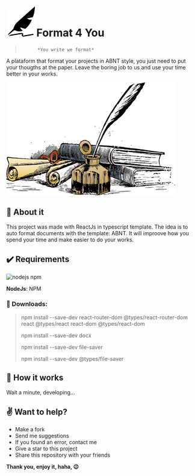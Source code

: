 # <img src="/web/src/assets/images/icons/leaf.png" width="80" height="80">Format 4 You
>           *You write we format*

A plataform that format your projects in ABNT style, you just need to put your thougths at the paper. Leave the boring job to us and use your time better in your works.

<img src="/web/src/assets/images/background.png" width="450" height="300">

## :newspaper: About it
This project was made with ReactJs in typescript template. The idea is to auto format documents with the template: ABNT. It will improove how you spend your time and make easier to do your works.

## :heavy_check_mark: Requirements

![nodejs npm](https://miro.medium.com/max/2800/1*y5YLuOKO5XM7MOzve6XsDQ.png)

**NodeJs**: NPM

### :arrow_down_small: Downloads:

 > npm install --save-dev react-router-dom @types/react-router-dom react @types/react react-dom @types/react-dom
>
 > npm install --save-dev docx
>
 > npm install --save-dev file-saver
>
 > npm install --save-dev @types/file-saver

## :abcd: How it works
Wait a minute, developing...

## :v: Want to help?

- Make a fork
- Send me suggestions
- If you found an error, contact me
- Give a star to this project
- Share this repository with your friends

**Thank you, enjoy it, haha, :wink:**
